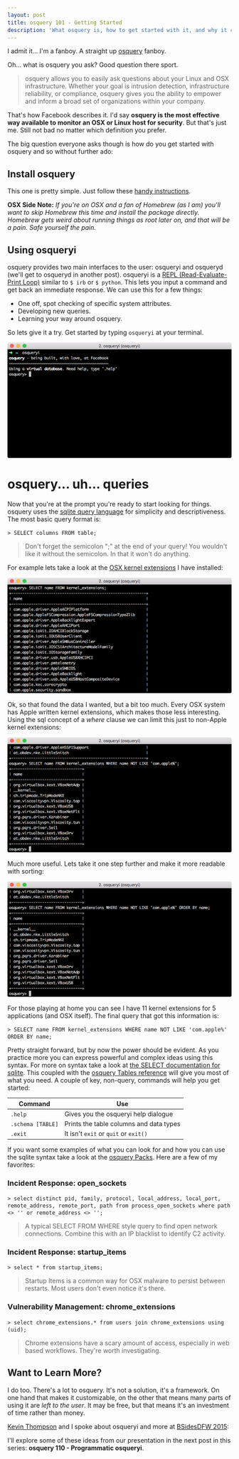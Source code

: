 ```yaml
---
layout: post
title: osquery 101 - Getting Started
description: 'What osquery is, how to get started with it, and why it can be awesome.'
---
```


I admit it... I'm a fanboy. A straight up [osquery](http://osquery.io) fanboy.

Oh... what is osquery you ask? Good question there sport.

> osquery allows you to easily ask questions about your Linux and OSX infrastructure. Whether your goal is intrusion detection, infrastructure reliability, or compliance, osquery gives you the ability to empower and inform a broad set of organizations within your company.

That's how Facebook describes it. I'd say __osquery is the most effective way available to monitor an OSX or Linux host for security__. But that's just me. Still not bad no matter which definition you prefer.

The big question everyone asks though is how do you get started with osquery and so without further ado:

## Install osquery

This one is pretty simple. Just follow these [handy instructions](https://osquery.io/downloads/).

__OSX Side Note:__ _If you're on OSX and a fan of Homebrew (as I am) you'll want to skip Homebrew this time and install the package directly. Homebrew gets weird about running things as root later on, and that will be a pain. Safe yourself the pain._

## Using osqueryi

osquery provides two main interfaces to the user: osqueryi and osqueryd (we'll get to osqueryd in another post). osqueryi is a [REPL (Read-Evaluate-Print Loop)](https://en.wikipedia.org/wiki/Read%E2%80%93eval%E2%80%93print_loop) similar to `$ irb` or `$ python`. This lets you input a command and get back an immediate response. We can use this for a few things:

- One off, spot checking of specific system attributes.
- Developing new queries.
- Learning your way around osquery.

So lets give it a try. Get started by typing `osqueryi` at your terminal.

![osqueryi Prompt](/public/osqueryi-prompt.png)

# osquery... uh... queries

Now that you're at the prompt you're ready to start looking for things. osquery uses the [sqlite query language](https://www.sqlite.org/lang.html) for simplicity and descriptiveness. The most basic query format is:

```
> SELECT columns FROM table;
```

> Don't forget the semicolon ";" at the end of your query! You wouldn't like it without the semicolon. In that it won't do anything.

For example lets take a look at the [OSX kernel extensions](https://developer.apple.com/library/mac/documentation/Darwin/Conceptual/KernelProgramming/Extend/Extend.html) I have installed:

![select from example](/public/osqueryi-selectfrom.png)

Ok, so that found the data I wanted, but a bit too much. Every OSX system has Apple written kernel extensions, which makes those less interesting. Using the sql concept of a _where_ clause we can limit this just to non-Apple kernel extensions:

![select from where example](/public/osqueryi-selectfromwhere.png)

Much more useful. Lets take it one step further and make it  more readable with sorting:

![select from where example](/public/osqueryi-selectfromwhereorderby.png)

For those playing at home you can see I have 11 kernel extensions for 5 applications (and OSX itself). The final query that got this information is:

```
> SELECT name FROM kernel_extensions WHERE name NOT LIKE 'com.apple%' ORDER BY name;
```

Pretty straight forward, but by now the power should be evident. As you practice more you can express powerful and complex ideas using this syntax. For more on syntax take a look at [the SELECT documentation for sqlite](https://www.sqlite.org/lang_select.html). This coupled with the [osquery Tables reference](https://osquery.io/docs/tables/) will give you most of what you need. A couple of key, non-query, commands will help you get started:

| Command | Use |
| ------- | --- |
| `.help` | Gives you the osqueryi help dialogue
| `.schema [TABLE]` | Prints the table columns and data types |
| `.exit` | It isn't `exit` or `quit` or `exit()` |

If you want some examples of what you can look for and how you can use the sqlite syntax take a look at the [osquery Packs](https://osquery.io/docs/packs/). Here are a few of my favorites:

### <i class="fa fa-search"></i> Incident Response: open_sockets
```
> select distinct pid, family, protocol, local_address, local_port, remote_address, remote_port, path from process_open_sockets where path <> '' or remote_address <> '';
```

> A typical SELECT FROM WHERE style query to find open network connections. Combine this with an IP blacklist to identify C2 activity.

### <i class="fa fa-search"></i> Incident Response: startup_items
```
> select * from startup_items;
```

> Startup Items is a common way for OSX malware to persist between restarts. Most users don't even notice it's there.

### <i class="fa fa-search"></i> Vulnerability Management: chrome_extensions
```
> select chrome_extensions.* from users join chrome_extensions using (uid);
```

> Chrome extensions have a scary amount of access, especially in web based workflows. They're worth investigating.

## Want to Learn More?

I do too. There's a lot to osquery. It's not a solution, it's a framework. On one hand that makes it customizable, on the other that means many parts of using it are _left to the user_. It may be free, but that means it's an investment of time rather than money.

[Kevin Thompson](https://twitter.com/bfist) and I spoke about osqueryi and more at [BSidesDFW 2015](http://www.securitybsides.com/w/page/79986053/BSidesDFW):

<script async class="speakerdeck-embed" data-id="ba9cf2f4fb8144068f5656ff32d69689" data-ratio="1.77777777777778" src="//speakerdeck.com/assets/embed.js"></script>

I'll explore some of these ideas from our presentation in the next post in this series: __osquery 110 - Programmatic osqueryi__.
